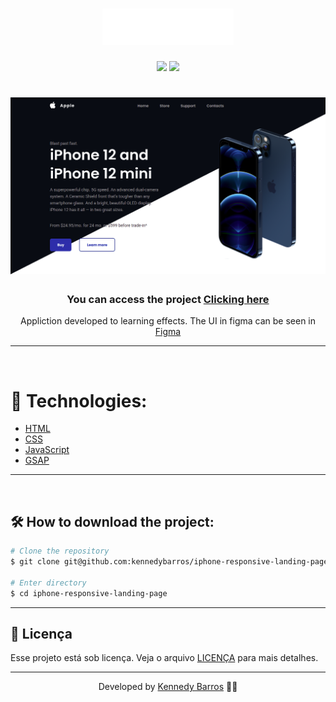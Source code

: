 <h1 align="center">
    <img src="./assets/img/logo.svg">
</h1>

<div align="center">
    <img src="https://img.shields.io/github/repo-size/kennedybarros/iphone-responsive-landing-page?color=fff" />
    <img src="https://img.shields.io/github/license/kennedybarros/iphone-responsive-landing-page?color=fff"/>
</div>

<h1 align="center">
    <img src="./banner.png">
</h1>

<h3 align="center">You can access the project <a href="https://iphone-responsive-lading-page.netlify.app/" target="_blank">Clicking here</a></h3>
<p align="center">Appliction developed to learning effects. The UI in figma can be seen in <a href="https://www.figma.com/file/erJH94rz1HwwM0xwfKkJ4Y/iPhone-Responsive-Web-Site?node-id=102%3A2" target="_blank">Figma</a> </p>

---

</br>

# 🚀 Technologies:

- [HTML](https://www.w3schools.com/html/)
- [CSS](https://www.w3schools.com/css/)
- [JavaScript](https://developer.mozilla.org/en-US/docs/Web/JavaScript)
- [GSAP](https://greensock.com/gsap/)

---

<br/>

## 🛠 How to download the project:

```bash
# Clone the repository
$ git clone git@github.com:kennedybarros/iphone-responsive-landing-page.git

# Enter directory
$ cd iphone-responsive-landing-page
```

---
## 📝 Licença

Esse projeto está sob licença. Veja o arquivo [LICENÇA](LICENSE.md) para mais detalhes.

---


<p align="center"> Developed by <a href="https://www.linkedin.com/in/kennedybarros/">Kennedy Barros</a> ✌🏼</p>
